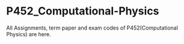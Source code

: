 # P452_Computational-Physics
All Assignments, term paper and exam codes of P452(Computational Physics) are here.
